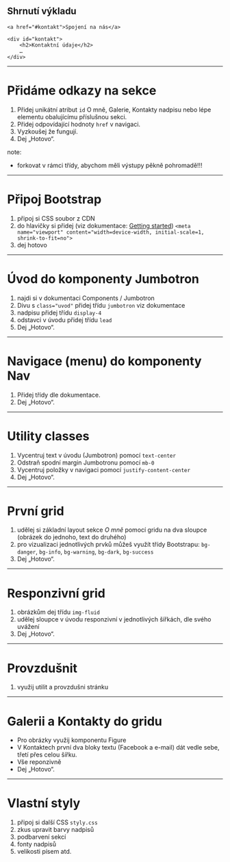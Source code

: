 ## Shrnutí výkladu

```htmlmixed
<a href="#kontakt">Spojení na nás</a>

<div id="kontakt">
    <h2>Kontaktní údaje</h2>
    …
</div>
```

----

# Přidáme odkazy na sekce

1. Přidej unikátní atribut `id` O mně, Galerie, Kontakty nadpisu nebo lépe elementu obalujícímu příslušnou sekci.
1. Přidej odpovídající hodnoty `href` v navigaci.
1. Vyzkoušej že fungují.
1. Dej „Hotovo“.

note:
- forkovat v rámci třídy, abychom měli výstupy pěkně pohromadě!!!

---

# Připoj Bootstrap

1. připoj si CSS soubor z CDN
1. do hlavičky si přidej (viz dokumentace: [Getting started](http://getbootstrap.com/docs/4.1/getting-started/introduction/)) `<meta name="viewport" content="width=device-width, initial-scale=1, shrink-to-fit=no">`
1. dej hotovo

---

# Úvod do komponenty Jumbotron

1. najdi si v dokumentaci Components / Jumbotron
1. Divu s `class="uvod"` přidej třídu `jumbotron` viz dokumentace
1. nadpisu přidej třídu `display-4`
1. odstavci  v úvodu přidej třídu `lead`
1. Dej „Hotovo“.

---

# Navigace (menu) do komponenty Nav

1. Přidej třídy dle dokumentace.
1. Dej „Hotovo“.

---

# Utility classes

1. Vycentruj text v úvodu (Jumbotron) pomocí `text-center`
1. Odstraň spodní margin Jumbotronu pomocí `mb-0`
1. Vycentruj položky v navigaci pomocí `justify-content-center`
1. Dej „Hotovo“.

---

# První grid

1. udělej si základní layout sekce _O mně_ pomocí gridu na dva sloupce (obrázek do jednoho, text do druhého)
1. pro vizualizaci jednotlivých prvků můžeš využít třídy Bootstrapu: `bg-danger`, `bg-info`, `bg-warning`, `bg-dark`, `bg-success` 
1. Dej „Hotovo“.

---

# Responzivní grid

1. obrázkům dej třídu `img-fluid`
1. udělej sloupce v úvodu responzivní v jednotlivých šířkách, dle svého uvážení
1. Dej „Hotovo“.

---

# Provzdušnit

1. využij utilit a provzdušni stránku

---

# Galerii a Kontakty do gridu

- Pro obrázky využij komponentu Figure
- V Kontaktech první dva bloky textu (Facebook a e-mail) dát vedle sebe, třetí přes celou šířku.
- Vše reponzivně
- Dej „Hotovo“.

---

# Vlastní styly


1. připoj si další CSS `styly.css`
1. zkus upravit barvy nadpisů
2. podbarvení sekcí
3. fonty nadpisů
4. velikosti písem atd.
